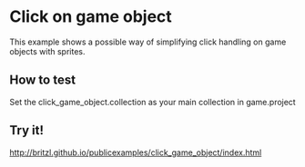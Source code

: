# Click on game object
This example shows a possible way of simplifying click handling on game objects with sprites.

## How to test ##
Set the click_game_object.collection as your main collection in game.project

## Try it!
http://britzl.github.io/publicexamples/click_game_object/index.html
